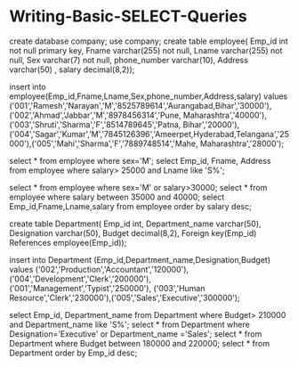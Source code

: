 # Writing-Basic-SELECT-Queries

create database company;
use company;
create table employee(
Emp_id int not null primary key,
Fname varchar(255) not null,
Lname varchar(255) not null,
Sex varchar(7) not null,
phone_number varchar(10),
Address varchar(50) ,
salary decimal(8,2));

insert into employee(Emp_id,Fname,Lname,Sex,phone_number,Address,salary) values ('001','Ramesh','Narayan','M','8525789614','Aurangabad,Bihar','30000'),
('002','Ahmad','Jabbar','M','8978456314','Pune, Maharashtra','40000'),('003','Shruti','Sharma','F','8514789645','Patna, Bihar','20000'),
('004','Sagar','Kumar','M','7845126396','Ameerpet,Hyderabad,Telangana','25000'),('005','Mahi','Sharma','F','7889748514','Mahe, Maharashtra','28000');

select * from employee where sex='M';
select Emp_id, Fname, Address from employee where salary> 25000 and Lname like 'S%';

select * from employee where sex='M' or salary>30000;
select * from employee where salary between 35000 and 40000;
select Emp_id,Fname,Lname,salary from employee order by salary desc;

create table Department(
Emp_id int,
Department_name varchar(50),
Designation varchar(50),
Budget decimal(8,2),
Foreign key(Emp_id) References employee(Emp_id));

insert into Department (Emp_id,Department_name,Designation,Budget) values ('002','Production','Accountant','120000'),('004','Development','Clerk','200000'),('001','Management','Typist','250000'),
('003','Human Resource','Clerk','230000'),('005','Sales','Executive','300000');

select Emp_id, Department_name from Department where Budget> 210000 and Department_name like 'S%';
select * from Department where  Designation='Executive' or Department_name ='Sales';
select * from Department where Budget between 180000 and 220000; 
select * from Department order by Emp_id desc;
